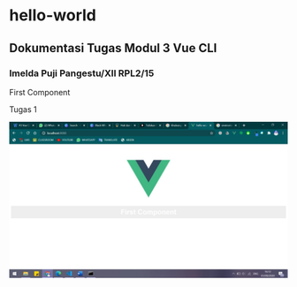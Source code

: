 # hello-world
<h2>Dokumentasi Tugas Modul 3 Vue CLI</h2>
<h3>Imelda Puji Pangestu/XII RPL2/15</h3>
<p>First Component</p>
<p>Tugas 1</p>
<img src="/src/assets/1.jpeg" alt="Dokumentasi Latihan 1"/>
<br>
